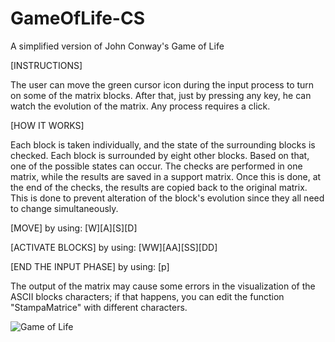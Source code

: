 # GameOfLife-CS
A simplified version of John Conway's Game of Life

[INSTRUCTIONS]

The user can move the green cursor icon during the input process to turn on some of the matrix blocks. After that, just by pressing any key, he can watch the evolution of the matrix. Any process requires a click.

[HOW IT WORKS]

Each block is taken individually, and the state of the surrounding blocks is checked. Each block is surrounded by eight other blocks. Based on that, one of the possible states can occur. The checks are performed in one matrix, while the results are saved in a support matrix. Once this is done, at the end of the checks, the results are copied back to the original matrix. This is done to prevent alteration of the block's evolution since they all need to change simultaneously.

[MOVE] by using: [W][A][S][D]

[ACTIVATE BLOCKS] by using: [WW][AA][SS][DD]

[END THE INPUT PHASE] by using: [p]

The output of the matrix may cause some errors in the visualization of the ASCII blocks characters; if that happens, you can edit the function "StampaMatrice" with different characters.


<img src="https://github.com/Phoeyuh/GameOfLife-CS/assets/113254295/b17d5761-ee89-46bf-84ea-18c9dcd5dc3a" alt="Game of Life">

